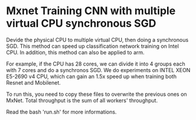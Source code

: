 # Mxnet Training CNN with multiple virtual CPU synchronous SGD
Devide the physical CPU to multiple virtual CPU, then doing a synchronous SGD. This method can speed up classification network training on Intel CPU. In addition, this method can also be applied to arm.

For example, if the CPU has 28 cores, we can divide it into 4 groups each with 7 cores and do a synchronos SGD. We do experiments on INTEL XEON E5-2690 v4 CPU, which can gain an 1.5x speed up when training both Resnet and Mobilenet.

To run this, you need to copy these files to overwrite the previous ones on MxNet. Total throughput is the sum of all workers' throughput. 

Read the bash 'run.sh' for more informations.
